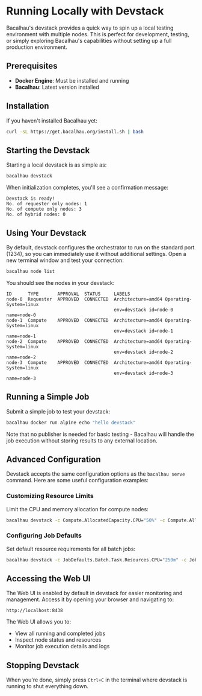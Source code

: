 # Running Locally with Devstack

Bacalhau's devstack provides a quick way to spin up a local testing environment with multiple nodes. This is perfect for development, testing, or simply exploring Bacalhau's capabilities without setting up a full production environment.

## Prerequisites

- **Docker Engine**: Must be installed and running
- **Bacalhau**: Latest version installed

## Installation

If you haven't installed Bacalhau yet:

```bash
curl -sL https://get.bacalhau.org/install.sh | bash
```

## Starting the Devstack

Starting a local devstack is as simple as:

```bash
bacalhau devstack
```

When initialization completes, you'll see a confirmation message:

```
Devstack is ready!
No. of requester only nodes: 1
No. of compute only nodes: 3
No. of hybrid nodes: 0
```

## Using Your Devstack

By default, devstack configures the orchestrator to run on the standard port (1234), so you can immediately use it without additional settings. Open a new terminal window and test your connection:

```bash
bacalhau node list
```

You should see the nodes in your devstack:

```
ID      TYPE       APPROVAL  STATUS     LABELS
node-0  Requester  APPROVED  CONNECTED  Architecture=amd64 Operating-System=linux
                                        env=devstack id=node-0 name=node-0
node-1  Compute    APPROVED  CONNECTED  Architecture=amd64 Operating-System=linux
                                        env=devstack id=node-1 name=node-1
node-2  Compute    APPROVED  CONNECTED  Architecture=amd64 Operating-System=linux
                                        env=devstack id=node-2 name=node-2
node-3  Compute    APPROVED  CONNECTED  Architecture=amd64 Operating-System=linux
                                        env=devstack id=node-3 name=node-3
```

## Running a Simple Job

Submit a simple job to test your devstack:

```bash
bacalhau docker run alpine echo "hello devstack"
```

Note that no publisher is needed for basic testing - Bacalhau will handle the job execution without storing results to any external location.

## Advanced Configuration

Devstack accepts the same configuration options as the `bacalhau serve` command. Here are some useful configuration examples:

### Customizing Resource Limits

Limit the CPU and memory allocation for compute nodes:

```bash
bacalhau devstack -c Compute.AllocatedCapacity.CPU="50%" -c Compute.AllocatedCapacity.Memory="2Gi"
```

### Configuring Job Defaults

Set default resource requirements for all batch jobs:

```bash
bacalhau devstack -c JobDefaults.Batch.Task.Resources.CPU="250m" -c JobDefaults.Batch.Task.Resources.Memory="512Mb"
```

## Accessing the Web UI

The Web UI is enabled by default in devstack for easier monitoring and management. Access it by opening your browser and navigating to:

```
http://localhost:8438
```

The Web UI allows you to:

- View all running and completed jobs
- Inspect node status and resources
- Monitor job execution details and logs

## Stopping Devstack

When you're done, simply press `Ctrl+C` in the terminal where devstack is running to shut everything down.
